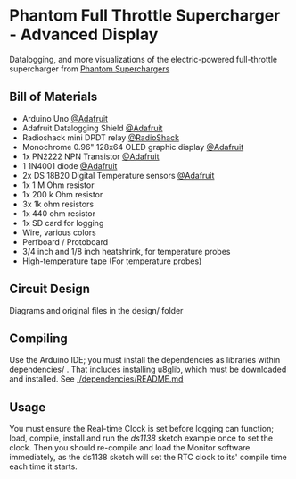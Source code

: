 Phantom Full Throttle Supercharger - Advanced Display
=====================================================

Datalogging, and more visualizations of the electric-powered full-throttle supercharger from [Phantom Superchargers](http://www.phantomsuperchargers.com/)

Bill of Materials
------------------------
* Arduino Uno [@Adafruit](http://www.adafruit.com/products/50)
* Adafruit Datalogging Shield [@Adafruit](http://www.adafruit.com/products/1141)
* Radioshack mini DPDT relay [@RadioShack](http://www.radioshack.com/product/index.jsp?productId=2062483)
* Monochrome 0.96" 128x64 OLED graphic display [@Adafruit](http://www.adafruit.com/product/326)
* 1x PN2222 NPN Transistor [@Adafruit](http://www.adafruit.com/products/756)
* 1 1N4001 diode [@Adafruit](http://www.adafruit.com/products/755)
* 2x DS 18B20 Digital Temperature sensors [@Adafruit](http://www.adafruit.com/products/374)
* 1x 1 M Ohm resistor
* 1x 200 k Ohm resistor
* 3x 1k ohm resistors
* 1x 440 ohm resistor
* 1x SD card for logging
* Wire, various colors
* Perfboard / Protoboard
* 3/4 inch and 1/8 inch heatshrink, for temperature probes
* High-temperature tape (For temperature probes)


Circuit Design
------------------------
Diagrams and original files in the design/ folder

Compiling
------------------------
Use the Arduino IDE; you must install the dependencies as libraries within dependencies/ . That includes installing u8glib, which must be downloaded and installed. See [./dependencies/README.md]()

Usage
------------------------
You must ensure the Real-time Clock is set before logging can function; load, compile, install and run the *ds1138* sketch example once to set the clock. Then you should re-compile and load the Monitor software immediately, as the ds1138 sketch will set the RTC clock to its' compile time each time it starts.
